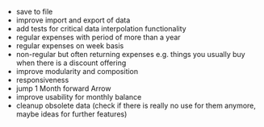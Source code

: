 * save to file
* improve import and export of data
* add tests for critical data interpolation functionality
* regular expenses with period of more than a year
* regular expenses on week basis
* non-regular but often returning expenses e.g. things you usually buy when there is a discount offering
* improve modularity and composition
* responsiveness
* jump 1 Month forward Arrow
* improve usability for monthly balance
* cleanup obsolete data (check if there is really no use for them anymore, maybe ideas for further features)
